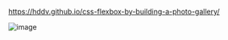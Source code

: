 https://hddv.github.io/css-flexbox-by-building-a-photo-gallery/

![image](https://github.com/hddv/css-flexbox-by-building-a-photo-gallery/assets/47508485/c04ea12a-abad-473f-bcfd-9afdcb0263be)
